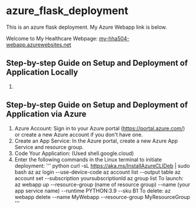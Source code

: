 # azure_flask_deployment
This is an azure flask deployment. My Azure Webapp link is below.


Welcome to My Healthcare Webpage: 
[my-hha504-webapp.azurewebsites.net](my-hha504-webapp.azurewebsites.net)


## Step-by-step Guide on Setup and Deployment of Application Locally 
1. 

## Step-by-step Guide on Setup and Deployment of Application via Azure 
1. Azure Account:
Sign in to your Azure portal (https://portal.azure.com/) or create a new Azure account if you don't have one.
2. Create an App Service:
In the Azure portal, create a new Azure App Service and resource group.
3. Code Your Application: (Used shell.google.cloud)
4. Enter the following commands in the Linux terminal to initiate deployment:
   ''' python
   curl -sL https://aka.ms/InstallAzureCLIDeb | sudo bash
   az
   az login --use-device-code
   az account list --output table
   az account set --subscription yoursubscriptionId
   az group list
   To launch:
   az webapp up --resource-group (name of resource group) --name (your app service name) --runtime PYTHON:3.9 --sku B1
   To delete:
   az webapp delete --name MyWebapp --resource-group MyResourceGroup
   '''

